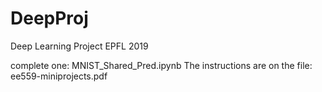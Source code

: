 # DeepProj
Deep Learning Project EPFL 2019

complete one: MNIST_Shared_Pred.ipynb
The instructions are on the file: ee559-miniprojects.pdf
